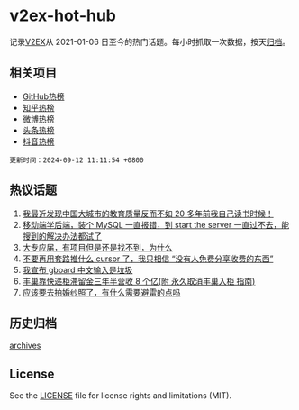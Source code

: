 # v2ex-hot-hub

 记录[V2EX](https://www.v2ex.com/)从 2021-01-06 日至今的热门话题。每小时抓取一次数据，按天[归档](archives)。
 
 ## 相关项目

- [GitHub热榜](https://github.com/lonnyzhang423/github-hot-hub)
- [知乎热榜](https://github.com/lonnyzhang423/zhihu-hot-hub)
- [微博热榜](https://github.com/lonnyzhang423/weibo-hot-hub)
- [头条热榜](https://github.com/lonnyzhang423/toutiao-hot-hub)
- [抖音热榜](https://github.com/lonnyzhang423/douyin-hot-hub)


 `更新时间：2024-09-12 11:11:54 +0800`

## 热议话题

1. [我最近发现中国大城市的教育质量反而不如 20 多年前我自己读书时候！](https://www.v2ex.com/t/1071947)
1. [移动端学后端，装个 MySQL 一直报错，到 start the server 一直过不去，能搜到的解决办法都试了](https://www.v2ex.com/t/1072025)
1. [大专应届，有项目但是还是找不到，为什么](https://www.v2ex.com/t/1072053)
1. [不要再用套路推什么 cursor 了，我只相信 “没有人免费分享收费的东西”](https://www.v2ex.com/t/1072166)
1. [我宣布 gboard 中文输入是垃圾](https://www.v2ex.com/t/1072110)
1. [丰巢靠快递柜滞留金三年半营收 8 个亿(附 永久取消丰巢入柜 指南)](https://www.v2ex.com/t/1071921)
1. [应该要去拍婚纱照了，有什么需要避雷的点吗](https://www.v2ex.com/t/1072187)

## 历史归档

[archives](archives)

## License

See the [LICENSE](LICENSE) file for license rights and limitations (MIT).
